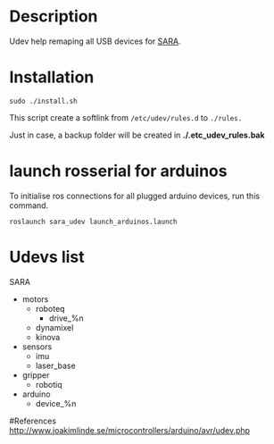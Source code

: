 # Description
Udev help remaping all USB devices for [SARA](walkingmachine.ca).

# Installation
```
sudo ./install.sh
```
This script create a softlink from `/etc/udev/rules.d` to `./rules.`

Just in case, a backup folder will be created in **./.etc_udev_rules.bak**

# launch rosserial for arduinos
To initialise ros connections for all plugged arduino devices, run this command.
```
roslaunch sara_udev launch_arduinos.launch
```

# Udevs list
SARA
  * motors
    * roboteq
      * drive_%n
    * dynamixel
    * kinova
  * sensors
    * imu
    * laser_base
  * gripper
    * robotiq
  * arduino
    * device_%n

#References
http://www.joakimlinde.se/microcontrollers/arduino/avr/udev.php